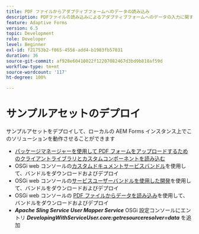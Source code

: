 ```yaml
---
title: PDF ファイルからアダプティブフォームへのデータの読み込み
description: PDFファイルの読み込みによるアダプティブフォームへのデータの入力に関するチュートリアル
feature: Adaptive Forms
version: 6.5
topic: Development
role: Developer
level: Beginner
exl-id: f21753b2-f065-4556-add4-b1983fb57031
duration: 36
source-git-commit: af928e60410022f12207082467d3bd9b818af59d
workflow-type: tm+mt
source-wordcount: '117'
ht-degree: 100%

---
```


# サンプルアセットのデプロイ

サンプルアセットをデプロイして、ローカルの AEM Forms インスタンス上でこのソリューションを動作させることができます

* [パッケージマネージャーを使用して PDF フォームをアップロードするためのクライアントライブラリとカスタムコンポーネントを読み込む](./assets/client-libs-custom-component.zip)
* OSGi web コンソールの[カスタムドキュメントサービスバンドル](/help/forms/assets/common-osgi-bundles/AEMFormsDocumentServices.core-1.0-SNAPSHOT.jar)を使用して、バンドルをダウンロードおよびデプロイ
* OSGi web コンソールの[サービスユーザーバンドルを使用した開発](/help/forms/assets/common-osgi-bundles/DevelopingWithServiceUser.jar)を使用して、バンドルをダウンロードおよびデプロイ
* OSGi web コンソールの [PDF ファイルからデータを読み込み](./assets/onlineToOffline.core-1.0.0-SNAPSHOT.jar)を使用して、バンドルをダウンロードおよびデプロイ
* _**Apache Sling Service User Mapper Service**_ OSGi 設定コンソールにエントリ _**DevelopingWithServiceUser.core:getresourceresolver=data**_ を追加
